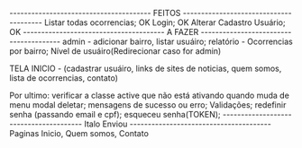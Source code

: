 --------------------------------------- FEITOS ---------------------------------------
Listar todas ocorrencias; OK
Login; OK
Alterar Cadastro Usuário; OK
--------------------------------------- A FAZER ---------------------------------------
admin - adicionar bairro, listar usuáiro;
relatório - Ocorrencias por bairro;
Nível de usuáiro(Redirecionar caso for admin)

TELA INICIO - (cadastrar usuáiro, links de sites de noticias, quem somos, lista de ocorrencias, contato)

Por ultimo:
verificar a classe active que não está ativando quando muda de menu
modal deletar;
mensagens de sucesso ou erro;
Validações;
redefinir senha (passando email e cpf);
esqueceu senha(TOKEN);
--------------------------------------- Italo Enviou ---------------------------------------
Paginas Inicio, Quem somos, Contato